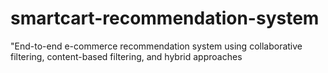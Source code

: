 # smartcart-recommendation-system
"End-to-end e-commerce recommendation system using collaborative filtering, content-based filtering, and hybrid approaches
